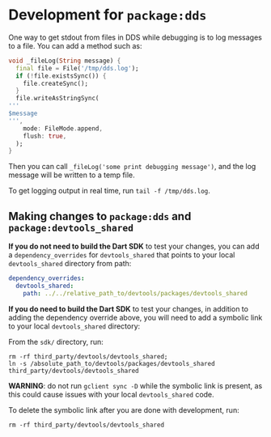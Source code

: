 # Development for `package:dds`

One way to get stdout from files in DDS while debugging is to log messages to a file. You can add a method such as:

```dart
void _fileLog(String message) {
  final file = File('/tmp/dds.log');
  if (!file.existsSync()) {
    file.createSync();
  }
  file.writeAsStringSync(
'''
$message
''',
    mode: FileMode.append,
    flush: true,
  );
}
```

Then you can call `_fileLog('some print debugging message')`, and the log message will be written to a temp file.

To get logging output in real time, run `tail -f /tmp/dds.log`.

## Making changes to `package:dds` and `package:devtools_shared`

**If you do not need to build the Dart SDK** to test your changes, you
can add a `dependency_overrides` for `devtools_shared` that points to your
local `devtools_shared` directory from path:

```yaml
dependency_overrides:
  devtools_shared:
    path: ../../relative_path_to/devtools/packages/devtools_shared
```

**If you do need to build the Dart SDK** to test your changes, in addition
to adding the dependency override above, you will need to add a symbolic link
to your local `devtools_shared` directory:

From the `sdk/` directory, run:
```shell
rm -rf third_party/devtools/devtools_shared;
ln -s /absolute_path_to/devtools/packages/devtools_shared third_party/devtools/devtools_shared
```

**WARNING**: do not run `gclient sync -D` while the symbolic link is present,
as this could cause issues with your local `devtools_shared` code.

To delete the symbolic link after you are done with development, run:
```shell
rm -rf third_party/devtools/devtools_shared
```

